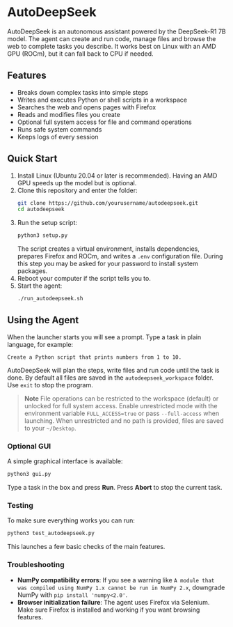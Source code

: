 # AutoDeepSeek

AutoDeepSeek is an autonomous assistant powered by the DeepSeek-R1 7B model. The agent can create and run code, manage files and browse the web to complete tasks you describe. It works best on Linux with an AMD GPU (ROCm), but it can fall back to CPU if needed.

## Features

- Breaks down complex tasks into simple steps
- Writes and executes Python or shell scripts in a workspace
- Searches the web and opens pages with Firefox
- Reads and modifies files you create
- Optional full system access for file and command operations
- Runs safe system commands
- Keeps logs of every session

## Quick Start

1. Install Linux (Ubuntu 20.04 or later is recommended). Having an AMD GPU speeds up the model but is optional.
2. Clone this repository and enter the folder:
   ```bash
   git clone https://github.com/yourusername/autodeepseek.git
   cd autodeepseek
   ```
3. Run the setup script:
   ```bash
   python3 setup.py
   ```
   The script creates a virtual environment, installs dependencies, prepares Firefox and ROCm, and writes a `.env` configuration file. During this step you may be asked for your password to install system packages.
4. Reboot your computer if the script tells you to.
5. Start the agent:
   ```bash
   ./run_autodeepseek.sh
   ```

## Using the Agent

When the launcher starts you will see a prompt. Type a task in plain language, for example:

```
Create a Python script that prints numbers from 1 to 10.
```

AutoDeepSeek will plan the steps, write files and run code until the task is done. By default all files are saved in the `autodeepseek_workspace` folder. Use `exit` to stop the program.

> **Note**
> File operations can be restricted to the workspace (default) or unlocked for full system access.
> Enable unrestricted mode with the environment variable `FULL_ACCESS=true` or pass `--full-access` when launching.
> When unrestricted and no path is provided, files are saved to your `~/Desktop`.

### Optional GUI

A simple graphical interface is available:

```bash
python3 gui.py
```

Type a task in the box and press **Run**. Press **Abort** to stop the current task.

### Testing

To make sure everything works you can run:

```bash
python3 test_autodeepseek.py
```

This launches a few basic checks of the main features.

### Troubleshooting

- **NumPy compatibility errors**: If you see a warning like
  `A module that was compiled using NumPy 1.x cannot be run in NumPy 2.x`,
  downgrade NumPy with `pip install 'numpy<2.0'`.
- **Browser initialization failure**: The agent uses Firefox via Selenium.
  Make sure Firefox is installed and working if you want browsing features.
